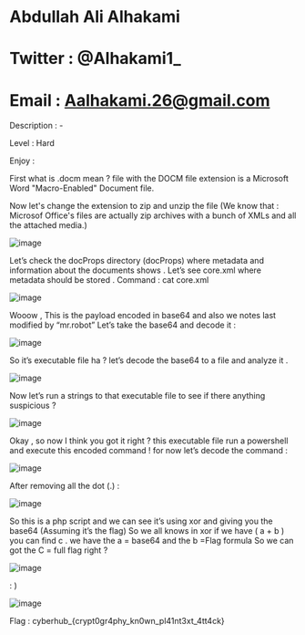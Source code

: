 # Abdullah Ali Alhakami
# Twitter : @Alhakami1_
# Email : Aalhakami.26@gmail.com

Description : - 

Level : Hard

Enjoy :



First what is .docm mean ? file with the DOCM file extension is a Microsoft Word "Macro-Enabled" Document file. 

Now let's change the extension to zip and unzip the file (We know that : Microsof Office's files are actually zip archives with a bunch of XMLs and all the attached media.)
 
 ![image](https://user-images.githubusercontent.com/99384019/153738759-dc8484df-423e-44bd-96e4-f57242632b2f.png)

 
Let’s check the docProps directory (docProps) where metadata and information about the documents shows . 
Let’s see core.xml where metadata should be stored . 
Command : cat core.xml

![image](https://user-images.githubusercontent.com/99384019/153738770-5a2f7a91-f69c-40e6-878b-e9e3452dbc5b.png)
 
Wooow , This is the payload encoded in base64 and also we notes last modified by “mr.robot”
Let’s take the base64 and decode it :
 
![image](https://user-images.githubusercontent.com/99384019/153738780-92b4f24f-1f06-44bd-85c2-9283e5580e24.png)

So it’s executable file ha ? let’s decode the base64 to a file and analyze it . 
 
![image](https://user-images.githubusercontent.com/99384019/153738785-6fbda79a-5ca2-4d70-b511-83b92160558b.png)

Now let’s run a strings to that executable file to see if there anything suspicious ?

![image](https://user-images.githubusercontent.com/99384019/153738796-f2ab6eba-132b-4048-9c24-77f3781b03de.png)
 
Okay , so now I think you got it right ? this executable file run a powershell and execute this encoded command ! for now let’s decode the command :

![image](https://user-images.githubusercontent.com/99384019/153738805-a138adf6-aacf-4a77-9b73-256dad82f221.png)


After removing all the dot (.) : 

![image](https://user-images.githubusercontent.com/99384019/153738810-0be05a3f-14ff-4635-bf45-ef85f7cf869c.png)

 
So this is a php script and we can see it’s using xor and giving you the base64 (Assuming it’s the flag)
So we all knows in xor if we have ( a + b ) you can find c . we have the a = base64 and the b =Flag formula
So we can got the C = full flag right ?

![image](https://user-images.githubusercontent.com/99384019/153738813-4c5fe587-5b82-4a2d-a2ff-350e468de59d.png)

: ) 

![image](https://user-images.githubusercontent.com/99384019/153738817-3f855102-28fc-485a-b1d5-233d69775433.png)

Flag : cyberhub_{crypt0gr4phy_kn0wn_pl41nt3xt_4tt4ck}









 

